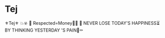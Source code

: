# Tej
⚜️Tej⚜️      💥☣️      🫡 Respected=Money💸💱       📜 NEVER LOSE TODAY'S HAPPINESS⏳       BY THINKING YESTERDAY 'S PAIN🤕⚰️
